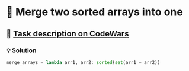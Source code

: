 # 📝 Merge two sorted arrays into one

## 🔗 [Task description on CodeWars](https://www.codewars.com/kata/5899642f6e1b25935d000161)

### 💡 Solution

```python
merge_arrays = lambda arr1, arr2: sorted(set(arr1 + arr2))
```
